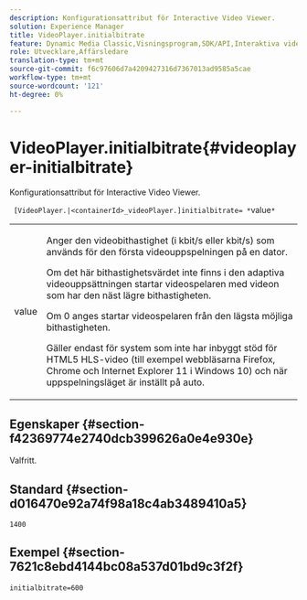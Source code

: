 ```yaml
---
description: Konfigurationsattribut för Interactive Video Viewer.
solution: Experience Manager
title: VideoPlayer.initialbitrate
feature: Dynamic Media Classic,Visningsprogram,SDK/API,Interaktiva videoklipp
role: Utvecklare,Affärsledare
translation-type: tm+mt
source-git-commit: f6c97606d7a4209427316d7367013ad9585a5cae
workflow-type: tm+mt
source-wordcount: '121'
ht-degree: 0%

---
```



# VideoPlayer.initialbitrate{#videoplayer-initialbitrate}

Konfigurationsattribut för Interactive Video Viewer.

` [VideoPlayer.|<containerId>_videoPlayer.]initialbitrate= *`value`*`

<table id="table_C616483932C2482CA9794DDD7313FD7C"> 
 <tbody> 
  <tr> 
   <td colname="col1"> <p> <span class="codeph"> value</span> </p> </td> 
   <td colname="col2"> <p> Anger den videobithastighet (i kbit/s eller kbit/s) som används för den första videouppspelningen på en dator. </p> <p>Om det här bithastighetsvärdet inte finns i den adaptiva videouppsättningen startar videospelaren med videon som har den näst lägre bithastigheten. </p> <p>Om <span class="codeph"> 0</span> anges startar videospelaren från den lägsta möjliga bithastigheten. </p> <p>Gäller endast för system som inte har inbyggt stöd för HTML5 HLS-video (till exempel webbläsarna Firefox, Chrome och Internet Explorer 11 i Windows 10) och när uppspelningsläget är inställt på auto. </p> </td> 
  </tr> 
 </tbody> 
</table>

## Egenskaper {#section-f42369774e2740dcb399626a0e4e930e}

Valfritt.

## Standard {#section-d016470e92a74f98a18c4ab3489410a5}

`1400`

## Exempel {#section-7621c8ebd4144bc08a537d01bd9c3f2f}

```
initialbitrate=600
```

